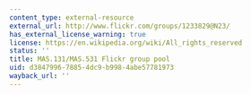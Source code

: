 ```yaml
---
content_type: external-resource
external_url: http://www.flickr.com/groups/1233829@N23/
has_external_license_warning: true
license: https://en.wikipedia.org/wiki/All_rights_reserved
status: ''
title: MAS.131/MAS.531 Flickr group pool
uid: d3847996-7885-4dc9-b998-4abe57781973
wayback_url: ''
---
```

